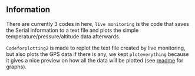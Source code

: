 ## Information

There are currently 3 codes in here, `live monitoring` is the code that saves the Serial information to a text file and plots the simple temperature/pressure/altitude data afterwards.

`Codeforplotting2` is made to replot the text file created by live monitoring, but also plots the GPS data if there is any, we kept `ploteverything` because it gives a nice preview on how all the data will be plotted (see [readme](https://github.com/HugoBruins/cancatchers/tree/master/python/Plot%20everything#graphs) for graphs). 
